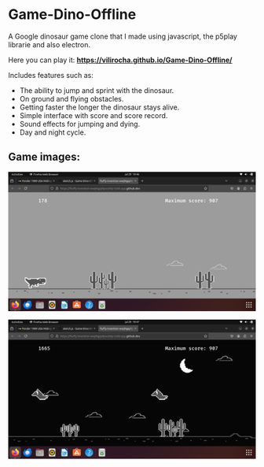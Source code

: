 # Game-Dino-Offline

A Google dinosaur game clone that I made using javascript, the p5play librarie and also electron.

Here you can play it: **https://vilirocha.github.io/Game-Dino-Offline/**

Includes features such as:

- The ability to jump and sprint with the dinosaur.
- On ground and flying obstacles.
- Getting faster the longer the dinosaur stays alive.
- Simple interface with score and score record.
- Sound effects for jumping and dying.
- Day and night cycle.

## Game images:

![first_image](./screenshots/GameImage1.png)

![second_image](./screenshots/GameImage2.png)
